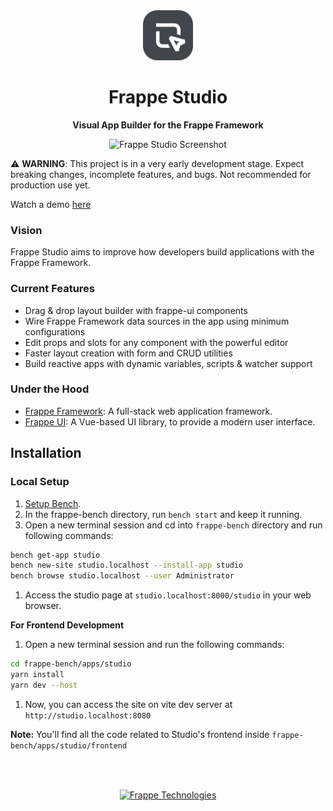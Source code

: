 <div align="center">

<img src="./frontend/public/studio-svg.svg" height="80" alt="Frappe Studio Logo">

<h1>Frappe Studio</h1>

**Visual App Builder for the Frappe Framework**

<div>
    <picture>
        <img width="1402" alt="Frappe Studio Screenshot" src="https://github.com/user-attachments/assets/2177dba2-2d4d-4c4b-95bd-bdd6c875278e">
    </picture>
</div>
</div>

⚠️ **WARNING**: This project is in a very early development stage. Expect breaking changes, incomplete features, and bugs. Not recommended for production use yet.

Watch a demo [here](https://www.youtube.com/live/BMjG0Dn39DM?si=jmaeUWtfYy4TS3ap&t=15360)

### Vision

Frappe Studio aims to improve how developers build applications with the Frappe Framework.

### Current Features

- Drag & drop layout builder with frappe-ui components
- Wire Frappe Framework data sources in the app using minimum configurations
- Edit props and slots for any component with the powerful editor
- Faster layout creation with form and CRUD utilities
- Build reactive apps with dynamic variables, scripts & watcher support

### Under the Hood

- [Frappe Framework](https://github.com/frappe/frappe): A full-stack web application framework.
- [Frappe UI](https://github.com/frappe/frappe-ui): A Vue-based UI library, to provide a modern user interface.


## Installation

### Local Setup

1. [Setup Bench](https://docs.frappe.io/framework/user/en/installation).
1. In the frappe-bench directory, run `bench start` and keep it running.
1. Open a new terminal session and cd into `frappe-bench` directory and run following commands:
```bash
bench get-app studio
bench new-site studio.localhost --install-app studio
bench browse studio.localhost --user Administrator
```
1. Access the studio page at `studio.localhost:8000/studio` in your web browser.

**For Frontend Development**
1. Open a new terminal session and run the following commands:
```bash
cd frappe-bench/apps/studio
yarn install
yarn dev --host
```
1. Now, you can access the site on vite dev server at `http://studio.localhost:8080`

**Note:** You'll find all the code related to Studio's frontend inside `frappe-bench/apps/studio/frontend`

<h2></h2>

<br>
<br>
<div align="center">
	<a href="https://frappe.io" target="_blank">
		<picture>
			<source media="(prefers-color-scheme: dark)" srcset="https://frappe.io/files/Frappe-white.png">
			<img src="https://frappe.io/files/Frappe-black.png" alt="Frappe Technologies" height="28"/>
		</picture>
	</a>
</div>


